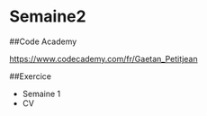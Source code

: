# Semaine2

##Code Academy

https://www.codecademy.com/fr/Gaetan_Petitjean

##Exercice

- Semaine 1
- CV